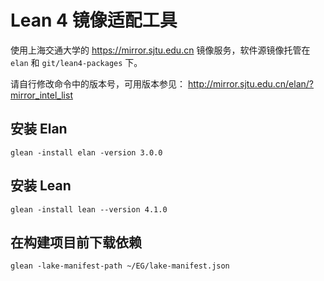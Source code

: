 # Lean 4 镜像适配工具

使用上海交通大学的 https://mirror.sjtu.edu.cn 镜像服务，软件源镜像托管在 `elan`
和 `git/lean4-packages` 下。

请自行修改命令中的版本号，可用版本参见：
http://mirror.sjtu.edu.cn/elan/?mirror_intel_list

## 安装 Elan

```
glean -install elan -version 3.0.0
```

## 安装 Lean

```
glean -install lean --version 4.1.0
```

## 在构建项目前下载依赖

```
glean -lake-manifest-path ~/EG/lake-manifest.json
```
